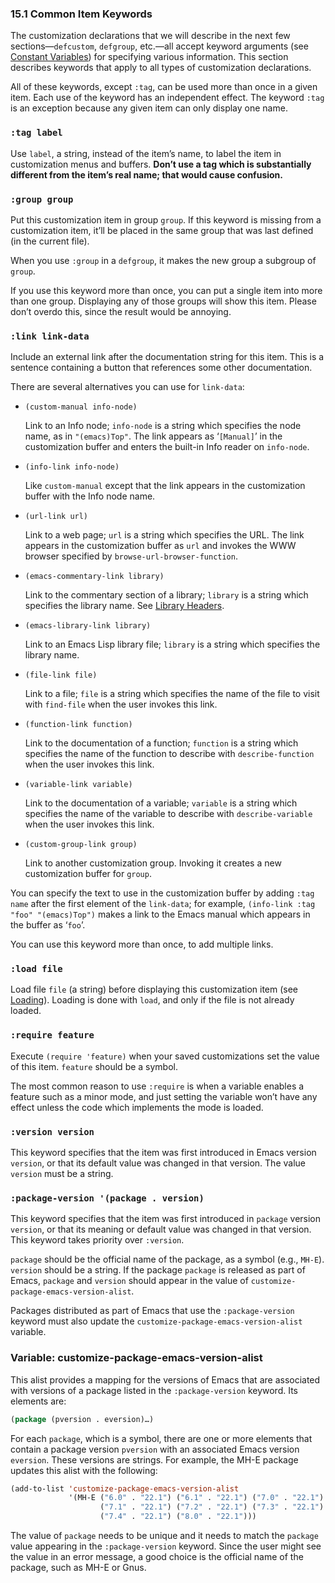 

### 15.1 Common Item Keywords

The customization declarations that we will describe in the next few sections—`defcustom`, `defgroup`, etc.—all accept keyword arguments (see [Constant Variables](Constant-Variables.html)) for specifying various information. This section describes keywords that apply to all types of customization declarations.

All of these keywords, except `:tag`, can be used more than once in a given item. Each use of the keyword has an independent effect. The keyword `:tag` is an exception because any given item can only display one name.

### `:tag label`

Use `label`, a string, instead of the item’s name, to label the item in customization menus and buffers. **Don’t use a tag which is substantially different from the item’s real name; that would cause confusion.**

### `:group group`

Put this customization item in group `group`. If this keyword is missing from a customization item, it’ll be placed in the same group that was last defined (in the current file).

When you use `:group` in a `defgroup`, it makes the new group a subgroup of `group`.

If you use this keyword more than once, you can put a single item into more than one group. Displaying any of those groups will show this item. Please don’t overdo this, since the result would be annoying.

### `:link link-data`

Include an external link after the documentation string for this item. This is a sentence containing a button that references some other documentation.

There are several alternatives you can use for `link-data`:

*   `(custom-manual info-node)`

    Link to an Info node; `info-node` is a string which specifies the node name, as in `"(emacs)Top"`. The link appears as ‘`[Manual]`’ in the customization buffer and enters the built-in Info reader on `info-node`.

*   `(info-link info-node)`

    Like `custom-manual` except that the link appears in the customization buffer with the Info node name.

*   `(url-link url)`

    Link to a web page; `url` is a string which specifies the URL. The link appears in the customization buffer as `url` and invokes the WWW browser specified by `browse-url-browser-function`.

*   `(emacs-commentary-link library)`

    Link to the commentary section of a library; `library` is a string which specifies the library name. See [Library Headers](Library-Headers.html).

*   `(emacs-library-link library)`

    Link to an Emacs Lisp library file; `library` is a string which specifies the library name.

*   `(file-link file)`

    Link to a file; `file` is a string which specifies the name of the file to visit with `find-file` when the user invokes this link.

*   `(function-link function)`

    Link to the documentation of a function; `function` is a string which specifies the name of the function to describe with `describe-function` when the user invokes this link.

*   `(variable-link variable)`

    Link to the documentation of a variable; `variable` is a string which specifies the name of the variable to describe with `describe-variable` when the user invokes this link.

*   `(custom-group-link group)`

    Link to another customization group. Invoking it creates a new customization buffer for `group`.

You can specify the text to use in the customization buffer by adding `:tag name` after the first element of the `link-data`; for example, `(info-link :tag "foo" "(emacs)Top")` makes a link to the Emacs manual which appears in the buffer as ‘`foo`’.

You can use this keyword more than once, to add multiple links.

### `:load file`

Load file `file` (a string) before displaying this customization item (see [Loading](Loading.html)). Loading is done with `load`, and only if the file is not already loaded.

### `:require feature`

Execute `(require 'feature)` when your saved customizations set the value of this item. `feature` should be a symbol.

The most common reason to use `:require` is when a variable enables a feature such as a minor mode, and just setting the variable won’t have any effect unless the code which implements the mode is loaded.

### `:version version`

This keyword specifies that the item was first introduced in Emacs version `version`, or that its default value was changed in that version. The value `version` must be a string.

### `:package-version '(package . version)`

This keyword specifies that the item was first introduced in `package` version `version`, or that its meaning or default value was changed in that version. This keyword takes priority over `:version`.

`package` should be the official name of the package, as a symbol (e.g., `MH-E`). `version` should be a string. If the package `package` is released as part of Emacs, `package` and `version` should appear in the value of `customize-package-emacs-version-alist`.

Packages distributed as part of Emacs that use the `:package-version` keyword must also update the `customize-package-emacs-version-alist` variable.

### Variable: **customize-package-emacs-version-alist**

This alist provides a mapping for the versions of Emacs that are associated with versions of a package listed in the `:package-version` keyword. Its elements are:

```lisp
(package (pversion . eversion)…)
```

For each `package`, which is a symbol, there are one or more elements that contain a package version `pversion` with an associated Emacs version `eversion`. These versions are strings. For example, the MH-E package updates this alist with the following:

```lisp
(add-to-list 'customize-package-emacs-version-alist
             '(MH-E ("6.0" . "22.1") ("6.1" . "22.1") ("7.0" . "22.1")
                    ("7.1" . "22.1") ("7.2" . "22.1") ("7.3" . "22.1")
                    ("7.4" . "22.1") ("8.0" . "22.1")))
```

The value of `package` needs to be unique and it needs to match the `package` value appearing in the `:package-version` keyword. Since the user might see the value in an error message, a good choice is the official name of the package, such as MH-E or Gnus.
